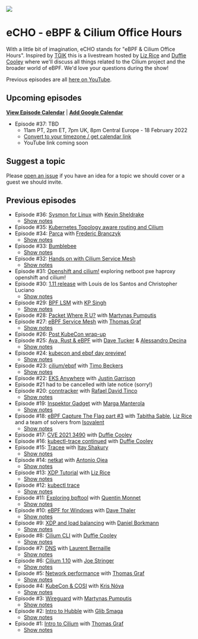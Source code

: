 ![](images/echo-cilium-ebpf-k8s.png)

# eCHO - eBPF & Cilium Office Hours

With a little bit of imagination, eCHO stands for "eBPF & Cilium Office Hours". Inspired by [TGIK](https://github.com/vmware-tanzu/tgik) this is a livestream hosted by [Liz Rice](https://twitter.com/lizrice) and [Duffie Cooley](https://twitter.com/mauilion) where we'll discuss all things related to the Cilium project and the broader world of eBPF. We'd love your questions during the show!

Previous episodes are all [here on YouTube](https://www.youtube.com/playlist?list=PLDg_GiBbAx-mY3VFLPbLHcxo6wUjejAOC).

## Upcoming episodes

[**View Episode Calendar**](https://calendar.google.com/calendar/embed?src=c_r0u072069ks1htjgkn8j4a9dj0%40group.calendar.google.com&ctz=Europe%2FLondon) | [**Add Google Calendar**](https://calendar.google.com/calendar/u/0?cid=Y19yMHUwNzIwNjlrczFodGpna244ajRhOWRqMEBncm91cC5jYWxlbmRhci5nb29nbGUuY29t)

- Episode #37: TBD
  - 11am PT, 2pm ET, 7pm UK, 8pm Central Europe - 18 February 2022
  - [Convert to your timezone / get calendar link](https://www.timeanddate.com/worldclock/fixedtime.html?msg=eBPF+%26+Cilium+Office+Hours&iso=20220218T19&p1=136&am=30)
  - YouTube link coming soon

## Suggest a topic

Please [open an issue](https://github.com/isovalent/eCHO/issues/new) if you have an idea for a topic we should cover or a guest we should invite.

## Previous episodes

- Episode #36: [Sysmon for Linux](https://youtu.be/HsvYBnGq3FA) with [Kevin Sheldrake](twitter.com/kevsecurity)
  - [Show notes](/episodes/036)
- Episode #35: [Kubernetes Topology aware routing and Cilium](https://youtu.be/7Clr3rY02NQ)
- Episode #34: [Parca](https://youtu.be/HGyNZaJuqIM) with [Frederic Branczyk](https://twitter.com/fredbrancz)
  - [Show notes](/episodes/034)
- Episode #33: [Bumblebee](https://youtu.be/AYLpK5zHzCo)
  - [Show notes](/episodes/033)
- Episode #32: [Hands on with Cilium Service Mesh](https://youtu.be/s-tgbD7wN3U)
  - [Show notes](/episodes/032)
- Episode #31: [Openshift and cilium!](https://youtu.be/4jwIBS5IzYg) exploring
  netboot pxe haproxy openshift and cilium!
- Episode #30: [1.11 release](https://youtu.be/nsfbFUO8eu4) with Louis de los Santos and Christopher Luciano
  - [Show notes](/episodes/030)
- Episode #29: [BPF LSM](https://youtu.be/OBFYMBHrstI) with [KP Singh](https://twitter.com/_kpsingh)
  - [Show notes](/episodes/029)
- Episode #28: [Packet Where R U?](https://youtu.be/JEY3s0JAB1s) with [Martynas Pumputis](https://twitter.com/martyns)
- Episode #27: [eBPF Service Mesh](https://youtu.be/nJT0ASbGLvs) with [Thomas Graf](https://twitter.com/tgraf__)
  - [Show notes](/episodes/027)
- Episode #26: [Post KubeCon wrap-up](https://www.youtube.com/watch?v=Qw_epZdkHFw)
- Episode #25: [Aya, Rust & eBPF](https://youtu.be/TQ0ou-eFLAk) with [Dave Tucker](https://twitter.com/dave-tucker) & [Alessandro Decina](https://twitter.com/alessandrod)
  - [Show notes](/episodes/025)
- Episode #24: [kubecon and ebpf day preview!](https://youtu.be/do6yKVlICIc)
  - [Show notes](/episodes/024)
- Episode #23: [cilium/ebpf](https://youtu.be/8z2R13GRi5g) with [Timo Beckers](https://github.com/ti-mo)
  - [Show notes](/episodes/023)
- Episode #22: [EKS Anywhere](https://youtu.be/yAoZi89CZ5o) with [Justin Garrison](https://twitter.com/rothgar)
- Episode #21 had to be cancelled with late notice (sorry!)
- Episode #20: [conntracker](https://youtu.be/NuXo8waYKzA) with [Rafael David Tinco](https://twitter.com/rafaeldtinoco)
  - [Show notes](/epsisodes/020)
- Episode #19: [Inspektor Gadget](https://youtu.be/RZ2qNm_vlUc) with [Marga Manterola](https://twitter.com/marga_manterola)
  - [Show notes](/episodes/019)
- Episode #18: [eBPF Capture The Flag part #3](https://youtu.be/l18YnO2b7mM)
  with [Tabitha Sable](https://twitter.com/tabbysable), [Liz
  Rice](https://twitter.com/lizrice) and a team of solvers from
  [Isovalent](https://isovalent.com)
  - [Show notes](/episodes/018)
- Episode #17: [CVE 2021 3490](https://youtu.be/VZ1V2nMvQH4) with [Duffie
  Cooley](https://twitter.com/mauilion)
- Episode #16: [kubectl-trace continued](https://youtu.be/cXyYT0Zhors) with
  [Duffie Cooley](https://twitter.com/mauilion)
- Episode #15: [Tracee](https://youtu.be/aOgidMoPz9A) with [Itay Shakury](https://twitter.com/itaysk)
  - [Show notes](/episodes/015)
- Episode #14: [netkat](https://youtu.be/yabzjJMdI08) with [Antonio Ojea](https://twitter.com/itsuugo)
  - [Show notes](/episodes/014)  
- Episode #13: [XDP Tutorial](https://youtu.be/YUI78vC4qSQ) with [Liz Rice](https://twitter.com/lizrice)
  - [Show notes](/episodes/013)
- Episode #12: [kubectl trace](https://youtu.be/J-fyQ3H4hLw)
  - [Show notes](/episodes/012)
- Episode #11: [Exploring bpftool](https://youtu.be/1EOLh3zzWP4) with [Quentin Monnet](https://twitter.com/qeole)
  - [Show notes](/episodes/011)
- Episode #10: [eBPF for Windows](https://youtu.be/LrrV-eo6fug) with [Dave Thaler](https://github.com/dthaler)
  - [Show notes](/episodes/010)
- Episode #9: [XDP and load balancing](https://youtu.be/OIyPm6K4ooY) with [Daniel Borkmann](https://github.com/borkmann)
  - [Show notes](/episodes/009)
- Episode #8: [Cilium CLI](https://youtu.be/ndjmaM1i0WQ) with [Duffie Cooley](https://twitter.com/mauilion)
  - [Show notes](/episodes/008)
- Episode #7: [DNS](https://youtu.be/mo0RIJZypbQ) with [Laurent Bernaille](https://twitter.com/lbernail)
  - [Show notes](/episodes/007)
- Episode #6: [Cilium 1.10](https://youtu.be/y5xcvr_fgxc) with [Joe Stringer](https://twitter.com/joestringernz)
  - [Show notes](/episodes/006)
- Episode #5: [Network performance](https://youtu.be/2lGag_j4dIw) with [Thomas Graf](https://twitter.com/tgraf__)
  - [Show notes](/episodes/005)
- Episode #4: [KubeCon & COSI](https://youtu.be/d2I2kLd7AwU) with [Kris Nóva](https://twitter.com/krisnova)
  - [Show notes](/episodes/004)
- Episode #3: [Wireguard](https://youtu.be/-awkPi3D60E) with [Martynas Pumputis](https://twitter.com/martyns)
  - [Show notes](/episodes/003)
- Episode #2: [Intro to Hubble](https://youtu.be/hD2iJUyIXQw) with [Glib Smaga](https://twitter.com/glibsm)
  - [Show notes](/episodes/002)
- Episode #1: [Intro to Cilium](https://youtu.be/80OYrzS1dCA) with [Thomas Graf](https://twitter.com/tgraf__)
  - [Show notes](/episodes/001)

